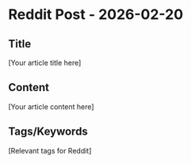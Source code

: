 # Reddit Post - 2026-02-20

## Title
[Your article title here]

## Content
[Your article content here]

## Tags/Keywords
[Relevant tags for Reddit]
